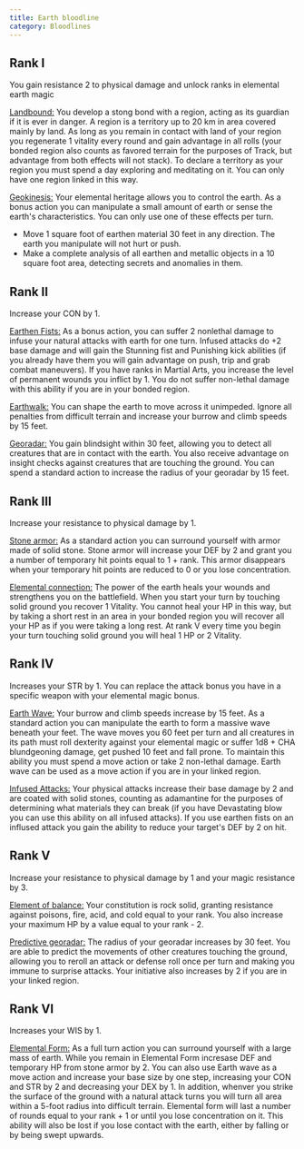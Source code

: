 ```yaml
---
title: Earth bloodline
category: Bloodlines
---
```


## Rank I

You gain resistance 2 to physical damage and unlock ranks in elemental earth magic

<u>Landbound:</u> You develop a stong bond with a region, acting as its guardian if it is ever in danger. A region is a territory up to 20 km in area covered mainly by land.  As long as you remain in contact with land of your region you regenerate 1 vitality every round and gain advantage in all rolls (your bonded region also counts as favored terrain for the purposes of Track, but advantage from both effects will not stack). To declare a territory as your region you must spend a day exploring and meditating on it. You can only have one region linked in this way.

<u>Geokinesis:</u> Your elemental heritage allows you to control the earth. As a bonus action you can manipulate a small amount of earth or sense the earth's characteristics. You can only use one of these effects per turn.

- Move 1 square foot of earthen material 30 feet in any direction. The earth you manipulate will not hurt or push. 
- Make a complete analysis of all earthen and metallic objects in a 10 square foot area, detecting secrets and anomalies in them.

## Rank II

Increase your CON by 1.

<u>Earthen Fists:</u> As a bonus action, you can suffer 2 nonlethal damage to infuse your natural attacks with earth for one turn. Infused attacks do +2 base damage and will gain the Stunning fist and Punishing kick abilities (if you already have them you will gain advantage on push, trip and grab combat maneuvers). If you have ranks in Martial Arts, you increase the level of permanent wounds you inflict by 1. You do not suffer non-lethal damage with this ability if you are in your bonded region.

<u>Earthwalk:</u> You can shape the earth to move across it unimpeded. Ignore all penalties from difficult terrain and increase your burrow and climb speeds by 15 feet.

<u>Georadar:</u> You gain blindsight within 30 feet, allowing you to detect all creatures that are in contact with the earth. You also receive advantage on insight checks against creatures that are touching the ground. You can spend a standard action to increase the radius of your georadar by 15 feet.

## Rank III 

Increase your resistance to physical damage by 1.

<u>Stone armor:</u> As a standard action you can surround yourself with armor made of solid stone. Stone armor will increase your DEF by 2 and grant you a number of temporary hit points equal to 1 + rank. This armor disappears when your temporary hit points are reduced to 0 or you lose concentration.

<u>Elemental connection:</u> The power of the earth heals your wounds and strengthens you on the battlefield. When you start your turn by touching solid ground you recover 1 Vitality. You cannot heal your HP in this way, but by taking a short rest in an area in your bonded region you will recover all your HP as if you were taking a long rest. At rank V every time you begin your turn touching solid ground you will heal 1 HP or 2 Vitality.

## Rank IV

Increases your STR by 1. You can replace the attack bonus you have in a specific weapon with your elemental magic bonus.

<u>Earth Wave:</u> Your burrow and climb speeds increase by 15 feet. As a standard action you can manipulate the earth to form a massive wave beneath your feet. The wave moves you 60 feet per turn and all creatures in its path must roll dexterity against your elemental magic or suffer 1d8 + CHA blundgeoning damage, get pushed 10 feet and fall prone. To maintain this ability you must spend a move action or take 2 non-lethal damage. Earth wave can be used as a move action if you are in your linked region.

<u>Infused Attacks:</u> Your physical attacks increase their base damage by 2 and are coated with solid stones, counting as adamantine for the purposes of determining what materials they can break (if you have Devastating blow you can use this ability on all infused attacks). If you use earthen fists on an inflused attack you gain the ability to reduce your target's DEF by 2 on hit. 

## Rank V

Increase your resistance to physical damage by 1 and your magic resistance by 3.

<u>Element of balance:</u> Your constitution is rock solid, granting resistance against poisons, fire, acid, and cold equal to your rank. You also increase your maximum HP by a value equal to your rank - 2.

<u>Predictive georadar:</u> The radius of your georadar increases by 30 feet. You are able to predict the movements of other creatures touching the ground, allowing you to reroll an attack or defense roll once per turn and making you immune to surprise attacks. Your initiative also increases by 2 if you are in your linked region.

## Rank VI

Increases your WIS by 1.

<u>Elemental Form:</u> As a full turn action you can surround yourself with a large mass of earth. While you remain in Elemental Form incresase DEF and temporary HP from stone armor by 2. You can also use Earth wave as a move action and increase your base size by one step, increasing your CON and STR by 2 and decreasing your DEX by 1. In addition, whenver you strike the surface of the ground with a natural attack turns you will turn all area within a 5-foot radius into difficult terrain. Elemental form will last a number of rounds equal to your rank + 1 or until you lose concentration on it. This ability will also be lost if you lose contact with the earth, either by falling or by being swept upwards.